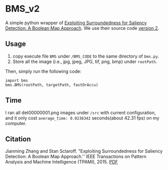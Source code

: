 # BMS_v2
A simple python wrapper of [Exploiting Surroundedness for Saliency Detection: A Boolean Map Approach](http://cs-people.bu.edu/jmzhang/BMS/BMS.html). We use their source code [version 2](http://cs-people.bu.edu/jmzhang/BMS/down_bms_v2.php?Down=BMS_v2.zip).

## Usage
1. copy execute file `BMS` under `/BMS_CODE` to the same directory of `bms.py`.
2. Store all the image (i.e., jpg, jpeg, JPG, tif, png, bmp) under `rootPath`.

Then, simply run the following code:
```
import bms
bms.BMS(rootPath, targetPath, fastOrAccu)
```

## Time
I ran all det00000001.png images under `/src` with current configuration, and it only cost `average_time: 0.0236342` seconds(about 42.31 fps) on my computer.


## Citation
Jianming Zhang and Stan Sclaroff. "Exploiting Surroundedness for Saliency Detection: A Boolean Map Approach.'' IEEE Transactions on Pattern Analysis and Machine Intelligence (TPAMI), 2015. [PDF](http://cs-people.bu.edu/jmzhang/BMS/BMS_PAMI_preprint.pdf)
